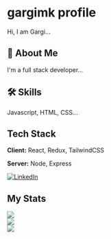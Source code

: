 
# gargimk profile
Hi, I am Gargi...


## 🚀 About Me
I'm a full stack developer...

  
## 🛠 Skills
Javascript, HTML, CSS...

  
## Tech Stack

**Client:** React, Redux, TailwindCSS

**Server:** Node, Express

<a href="https://www.linkedin.com/in/gargimrunalkulkarni/"><img alt="LinkedIn" src="https://img.shields.io/badge/linkedin%20-%230077B5.svg?&style=for-the-badge&logo=linkedin&logoColor=white"/></a>

## My Stats

<a href="https://github.com/gargimkGit">
  <img align="center" src="https://github-readme-streak-stats.herokuapp.com/?user=gargimkGit&theme=material-palenight" />
</a><br>
<a href="https://github.com/gargimkGit">
  <img align="center" src="https://github-readme-stats.vercel.app/api?username=gargimkGit&show_icons=true&theme=material-palenight" />
</a><br>
<a href="https://github.com/gargimkGit">
  <img align="center" src="https://github-readme-stats.vercel.app/api/top-langs/?username=gargimkGit&layout=compact&theme=material-palenight" />
</a><br>

